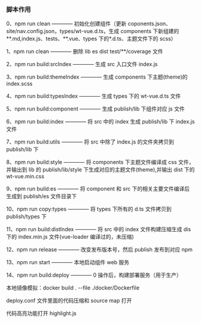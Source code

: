 ### 脚本作用

0、npm run clean ———— 初始化创建组件（更新 coponents.json、site/nav.config.json，types/wt-vue.d.ts，生成 components 下新组建的**.md,index.js、tests、**.vue、types 下的\*.d.ts、主题文件下的 scss）

1、npm run clean ———— 删除 lib es dist test/\*\*/coverage 文件

2、npm run build:srcIndex ———— 生成 src 入口文件 index.js

3、npm run build:themeIndex ———— 生成 components 下主题(theme)的 index.scss

4、npm run build:typesIndex ———— 生成 types 下的 wt-vue.d.ts 文件

5、npm run build:component ———— 生成 publish/lib 下组件对应 js 文件

6、npm run build:index ———— 将 src 中的 index 生成 publish/lib 下 index.js 文件

7、npm run build:utils ———— 将 src 中除了 index.js 的文件夹拷贝到 publish/lib 下

8、npm run build:style ———— 将 components 下主题文件编译成 css 文件，并输出到 lib 的 publish/lib/style 下生成对应的主题文件(theme),并输出 dist 下的 wt-vue.min.css

9、npm run build:es ———— 将 component 和 src 下的相关主要文件编译后生成到 publish/es 文件目录下

10、npm run copy:types ———— 将 types 下所有的 d.ts 文件拷贝到 publish/types 下

11、npm run build:distIndex ———— 将 src 中的 index 文件构建压缩生成 dis 下的 index.min.js 文件(vue-loader 编译过的，未压缩)

12、npm run release ———— 改变发布版本号，然后 publish 发布到对应 npm

13、npm run start ———— 本地启动组件 web 服务

14、npm run build:deploy ———— 0 操作后，构建部署服务（用于生产）

本地镜像模拟：docker build . --file ./docker/Dockerfile

deploy.conf 文件里面的代码压缩和 source map 打开

代码高亮功能打开 highlight.js
